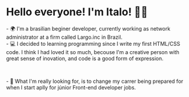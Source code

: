 <h1>Hello everyone! I'm Italo! 💚💛</h1>

<p>
  - 🌍 I'm a brasilian beginer developer, currently working as network administrator at a firm called Largo.inc in Brazil. <br>
  - 💻 I decided to learning programming since I write my first HTML/CSS code. I think I had loved it so much, becouse I'm a creative person with great sense of inovation, and code is a good form of expression. 
</p> <br>
<p>
  - 💭 What I'm really looking for, is to change my carrer being prepared for when I start aplly for júnior Front-end developer jobs.
</p>

